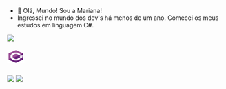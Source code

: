 - 👋 Olá, Mundo! Sou a Mariana!
- Ingressei no mundo dos dev's há menos de um ano. Comecei os meus estudos em linguagem C#.

<div>
<a href="https://github.com/marimillian">
<img height="180em" src="https://github-readme-stats.vercel.app/api?username=marimillian&theme=radical&show_icons=true">

  
</div>


<div style="display: inline_block"><br>
  <img align="center" alt="Rafa-Csharp" height="30" width="40" src="https://raw.githubusercontent.com/devicons/devicon/master/icons/csharp/csharp-original.svg">
</div>

 ##
 
<div> 
    <a href = "mailto:marianamillian@gmail.com"><img src="https://img.shields.io/badge/-Gmail-%23333?style=for-the-badge&logo=gmail&logoColor=white" target="_blank"></a>
  <a href="https://www.linkedin.com/in/mariana-millian" target="_blank"><img src="https://img.shields.io/badge/-LinkedIn-%230077B5?style=for-the-badge&logo=linkedin&logoColor=white" target="_blank"></a> 
  
</div>


<!---
marimillian/marimillian is a ✨ special ✨ repository because its `README.md` (this file) appears on your GitHub profile.
You can click the Preview link to take a look at your changes.
--->
